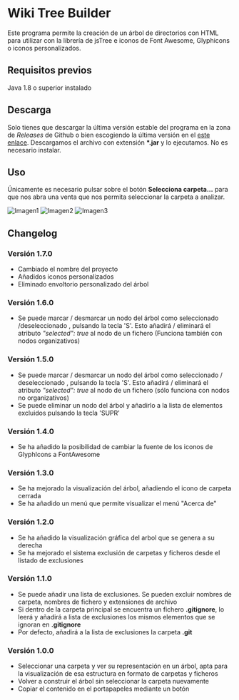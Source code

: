 
# Wiki Tree Builder
Este programa permite la creación de un árbol de directorios con HTML para utilizar con la librería de jsTree e iconos de Font Awesome, Glyphicons o iconos personalizados.

## Requisitos previos
Java 1.8 o superior instalado
## Descarga
Solo tienes que descargar la última versión estable del programa en la zona de *Releases* de Github o bien escogiendo la última versión en el [este enlace](https://github.com/pmkirsten/wiki-tree-builder/releases/latest). 
Descargamos el archivo con extensión **\*.jar** y lo ejecutamos. No es necesario instalar.

## Uso
Únicamente es necesario pulsar sobre el botón **Selecciona carpeta...** para que nos abra una venta que nos permita seleccionar la carpeta a analizar.

![Imagen1](https://i.imgur.com/eTU9Lin.png)
![Imagen2](https://i.imgur.com/lNPr7s0.png)
![Imagen3](https://i.imgur.com/U73GBzq.png)

## Changelog
### Versión 1.7.0
- Cambiado el nombre del proyecto
- Añadidos iconos personalizados
- Eliminado envoltorio personalizado del árbol
### Versión 1.6.0
- Se puede marcar / desmarcar un nodo del árbol como seleccionado /deseleccionado , pulsando la tecla 'S'. Esto añadirá / eliminará el atributo *"selected": true* al nodo de un fichero (Funciona también con nodos organizativos)
### Versión 1.5.0
- Se puede marcar / desmarcar un nodo del árbol como seleccionado / deseleccionado , pulsando la tecla 'S'. Esto añadirá / eliminará el atributo *"selected": true* al nodo de un fichero (sólo funciona con nodos no organizativos)
- Se puede eliminar un nodo del árbol y añadirlo a la lista de elementos excluidos pulsando la tecla 'SUPR'
### Versión 1.4.0
- Se ha añadido la posibilidad de cambiar la fuente de los iconos de GlyphIcons a FontAwesome
### Versión 1.3.0
-	Se ha mejorado la visualización del árbol, añadiendo el icono de carpeta cerrada
-	Se ha añadido un menú que permite visualizar el menú "Acerca de"
### Versión 1.2.0
-	Se ha añadido la visualización gráfica del arbol que se genera a su derecha
-	Se ha mejorado el sistema exclusión de carpetas y ficheros desde el listado de exclusiones
### Versión 1.1.0
-   Se puede añadir una lista de exclusiones. Se pueden excluir nombres de carpeta, nombres de fichero y extensiones de archivo
-   Si dentro de la carpeta principal se encuentra un fichero  **.gitignore**, lo leerá y añadirá a lista de exclusiones los mismos elementos que se ignoran en **.gitignore**
-   Por defecto, añadirá a la lista de exclusiones la carpeta  **.git**
### Versión 1.0.0
-   Seleccionar una carpeta y ver su representación en un árbol, apta para la visualización de esa estructura en formato de carpetas y ficheros
-   Volver a construir el árbol sin seleccionar la carpeta nuevamente
-   Copiar el contenido en el portapapeles mediante un botón
